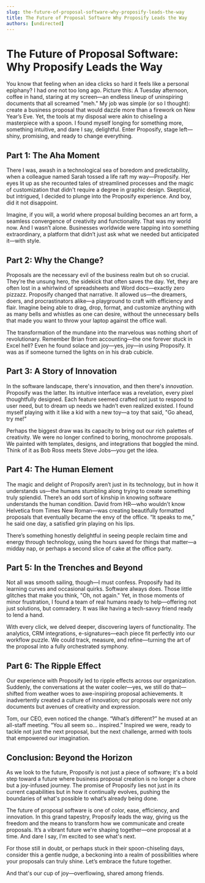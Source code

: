 ```yaml
---
slug: the-future-of-proposal-software-why-proposify-leads-the-way
title: The Future of Proposal Software Why Proposify Leads the Way
authors: [undirected]
---
```



# The Future of Proposal Software: Why Proposify Leads the Way

You know that feeling when an idea clicks so hard it feels like a personal epiphany? I had one not too long ago. Picture this: A Tuesday afternoon, coffee in hand, staring at my screen—an endless lineup of uninspiring documents that all screamed "meh." My job was simple (or so I thought): create a business proposal that would dazzle more than a firework on New Year’s Eve. Yet, the tools at my disposal were akin to chiseling a masterpiece with a spoon. I found myself longing for something more, something intuitive, and dare I say, delightful. Enter Proposify, stage left—shiny, promising, and ready to change everything.

## Part 1: The Aha Moment

There I was, awash in a technological sea of boredom and predictability, when a colleague named Sarah tossed a life raft my way—Proposify. Her eyes lit up as she recounted tales of streamlined processes and the magic of customization that didn't require a degree in graphic design. Skeptical, but intrigued, I decided to plunge into the Proposify experience. And boy, did it not disappoint. 

Imagine, if you will, a world where proposal building becomes an art form, a seamless convergence of creativity and functionality. That was my world now. And I wasn’t alone. Businesses worldwide were tapping into something extraordinary, a platform that didn’t just ask what we needed but anticipated it—with style.

## Part 2: Why the Change?

Proposals are the necessary evil of the business realm but oh so crucial. They’re the unsung hero, the sidekick that often saves the day. Yet, they are often lost in a whirlwind of spreadsheets and Word docs—exactly zero pizzazz. Proposify changed that narrative. It allowed us—the dreamers, doers, and procrastinators alike—a playground to craft with efficiency and flair. Imagine being able to drag, drop, format, and customize anything with as many bells and whistles as one can desire, without the unnecessary bells that made you want to throw your laptop against the office wall.

The transformation of the mundane into the marvelous was nothing short of revolutionary. Remember Brian from accounting—the one forever stuck in Excel hell? Even he found solace and joy—yes, joy—in using Proposify. It was as if someone turned the lights on in his drab cubicle.

## Part 3: A Story of Innovation

In the software landscape, there's innovation, and then there's *innovation*. Proposify was the latter. Its intuitive interface was a revelation, every pixel thoughtfully designed. Each feature seemed crafted not just to respond to user need, but to dream up needs we hadn’t even realized existed. I found myself playing with it like a kid with a new toy—a toy that said, "Go ahead, try me!" 

Perhaps the biggest draw was its capacity to bring out our rich palettes of creativity. We were no longer confined to boring, monochrome proposals. We painted with templates, designs, and integrations that boggled the mind. Think of it as Bob Ross meets Steve Jobs—you get the idea.

## Part 4: The Human Element

The magic and delight of Proposify aren’t just in its technology, but in how it understands us—the humans stumbling along trying to create something truly splendid. There’s an odd sort of kinship in knowing software understands the human condition. David from HR—who wouldn’t know Helvetica from Times New Roman—was creating beautifully formatted proposals that eventually became the envy of the office. “It speaks to me,” he said one day, a satisfied grin playing on his lips. 

There’s something honestly delightful in seeing people reclaim time and energy through technology, using the hours saved for things that matter—a midday nap, or perhaps a second slice of cake at the office party. 

## Part 5: In the Trenches and Beyond

Not all was smooth sailing, though—I must confess. Proposify had its learning curves and occasional quirks. Software always does. Those little glitches that make you think, "Oh, not again." Yet, in those moments of minor frustration, I found a team of real humans ready to help—offering not just solutions, but comradery. It was like having a tech-savvy friend ready to lend a hand.

With every click, we delved deeper, discovering layers of functionality. The analytics, CRM integrations, e-signatures—each piece fit perfectly into our workflow puzzle. We could track, measure, and refine—turning the art of the proposal into a fully orchestrated symphony.

## Part 6: The Ripple Effect

Our experience with Proposify led to ripple effects across our organization. Suddenly, the conversations at the water cooler­—yes, we still do that—shifted from weather woes to awe-inspiring proposal achievements. It inadvertently created a culture of innovation; our proposals were not only documents but avenues of creativity and expression. 

Tom, our CEO, even noticed the change. “What’s different?” he mused at an all-staff meeting. “You all seem so... inspired.” Inspired we were, ready to tackle not just the next proposal, but the next challenge, armed with tools that empowered our imagination.

## Conclusion: Beyond the Horizon

As we look to the future, Proposify is not just a piece of software; it's a bold step toward a future where business proposal creation is no longer a chore but a joy-infused journey. The promise of Proposify lies not just in its current capabilities but in how it continually evolves, pushing the boundaries of what's possible to what’s already being done.

The future of proposal software is one of color, ease, efficiency, and innovation. In this grand tapestry, Proposify leads the way, giving us the freedom and the means to transform how we communicate and create proposals. It’s a vibrant future we're shaping together—one proposal at a time. And dare I say, I'm excited to see what's next.

For those still in doubt, or perhaps stuck in their spoon-chiseling days, consider this a gentle nudge, a beckoning into a realm of possibilities where your proposals can truly shine. Let’s embrace the future together.

And that's our cup of joy—overflowing, shared among friends.

```
